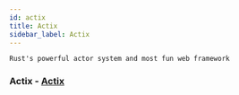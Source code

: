 ```yaml
---
id: actix
title: Actix
sidebar_label: Actix
---
```


```
Rust's powerful actor system and most fun web framework
```
### Actix - [Actix](https://actix.rs/)